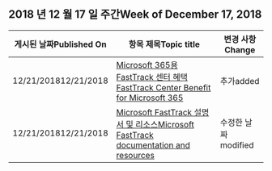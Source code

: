 <!-- This file is generated automatically each week. Changes made to this file will be overwritten.-->




## <a name="week-of-december-17-2018"></a><span data-ttu-id="0b082-101">2018 년 12 월 17 일 주간</span><span class="sxs-lookup"><span data-stu-id="0b082-101">Week of December 17, 2018</span></span>


| <span data-ttu-id="0b082-102">게시된 날짜</span><span class="sxs-lookup"><span data-stu-id="0b082-102">Published On</span></span> |<span data-ttu-id="0b082-103">항목 제목</span><span class="sxs-lookup"><span data-stu-id="0b082-103">Topic title</span></span> | <span data-ttu-id="0b082-104">변경 사항</span><span class="sxs-lookup"><span data-stu-id="0b082-104">Change</span></span> |
|------|------------|--------|
| <span data-ttu-id="0b082-105">12/21/2018</span><span class="sxs-lookup"><span data-stu-id="0b082-105">12/21/2018</span></span> | [<span data-ttu-id="0b082-106">Microsoft 365용 FastTrack 센터 혜택</span><span class="sxs-lookup"><span data-stu-id="0b082-106">FastTrack Center Benefit for Microsoft 365</span></span>](/FastTrack/m365-fasttrack-benefit-overview) | <span data-ttu-id="0b082-107">추가</span><span class="sxs-lookup"><span data-stu-id="0b082-107">added</span></span> |
| <span data-ttu-id="0b082-108">12/21/2018</span><span class="sxs-lookup"><span data-stu-id="0b082-108">12/21/2018</span></span> | [<span data-ttu-id="0b082-109">Microsoft FastTrack 설명서 및 리소스</span><span class="sxs-lookup"><span data-stu-id="0b082-109">Microsoft FastTrack documentation and resources</span></span>](/FastTrack/index) | <span data-ttu-id="0b082-110">수정한 날짜</span><span class="sxs-lookup"><span data-stu-id="0b082-110">modified</span></span> |

